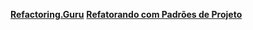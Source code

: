 **[Refactoring.Guru](https://refactoring.guru/pt-br)**
**[Refatorando com Padrões de Projeto](https://brizeno.wordpress.com/padroes/)**

